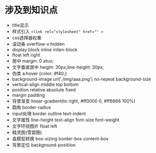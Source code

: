 # 涉及到知识点

- title显示
- 样式引入 `<link rel="stylesheet" href="" >`
- css选择器权重
- 滚动条 overflow-x:hidden
- display block inline inlien-block
- float left right
- 居中 margin: 0 atuo;
- 文字垂直居中 height: 30px;line-height: 30px;
- 伪类 a:hover {color: #f40;}
- background-image url('./img/aaa.png') no-repeat background-size
- vertical-align middle top bottom
- position relative absolute fixed
- margin padding
- 背景渐变 linear-gradient(to right, #ff0000 0, #ff6666 100%)
- 圆角 border-radius
- input处理 border outline text-indent
- 文字属性 line-height text-align font-size font-weight
- 文字环绕图片 float left
- 精灵图(雪碧图)
- 盒模型转换  box-sizing border-box content-box
- 背景定位 background-positiion